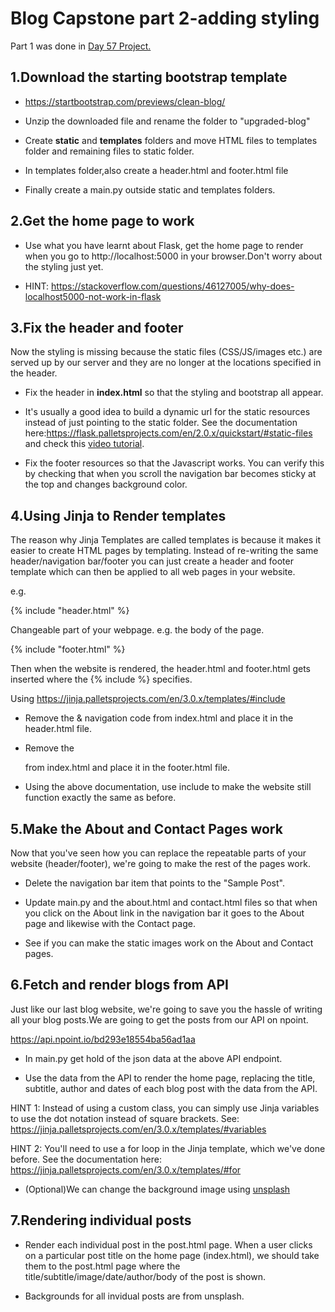 # Blog Capstone part 2-adding styling

Part 1 was done in [Day 57 Project.](https://github.com/priyanka-111-droid/100daysofcode/tree/main/Day057/Project/blog-templating/blog-templating-start)

## 1.Download the starting bootstrap template

* https://startbootstrap.com/previews/clean-blog/

* Unzip the downloaded file and rename the folder to "upgraded-blog"

* Create **static** and **templates** folders and move HTML files to templates folder and remaining files to static folder.

* In templates folder,also create a header.html and footer.html file 

* Finally create a main.py outside static and templates folders.

## 2.Get the home page to work

* Use what you have learnt about Flask, get the home page to render when you go to http://localhost:5000 in your browser.Don't worry about the styling just yet.

* HINT: https://stackoverflow.com/questions/46127005/why-does-localhost5000-not-work-in-flask

## 3.Fix the header and footer

Now the styling is missing because the static files (CSS/JS/images etc.) are served up by our server and they are no longer at the locations specified in the header.

* Fix the header in **index.html** so that the styling and bootstrap all appear. 

* It's usually a good idea to build a dynamic url for the static resources instead of just pointing to the static folder. See the documentation here:https://flask.palletsprojects.com/en/2.0.x/quickstart/#static-files and check this [video tutorial](https://www.youtube.com/watch?v=O5m6lNy3w-g).

* Fix the footer resources so that the Javascript works. You can verify this by checking that when you scroll the navigation bar becomes sticky at the top and changes background color.

## 4.Using Jinja to Render templates

The reason why Jinja Templates are called templates is because it makes it easier to create HTML pages by templating. Instead of re-writing the same header/navigation bar/footer you can just create a header and footer template which can then be applied to all web pages in your website.

e.g.

{% include "header.html" %}

Changeable part of your webpage. e.g. the body of the page.

{% include "footer.html" %}

Then when the website is rendered, the header.html and footer.html gets inserted where the {% include %} specifies.

Using https://jinja.palletsprojects.com/en/3.0.x/templates/#include

* Remove the <head> & navigation code from index.html and place it in the header.html file.

* Remove the <footer> from index.html and place it in the footer.html file.

* Using the above documentation, use include to make the website still function exactly the same as before.

## 5.Make the About and Contact Pages work

Now that you've seen how you can replace the repeatable parts of your website (header/footer), we're going to make the rest of the pages work.

* Delete the navigation bar item that points to the "Sample Post".

* Update main.py and the about.html and contact.html files so that when you click on the About link in the navigation bar it goes to the About page and likewise with the Contact page. 

* See if you can make the static images work on the About and Contact pages.

## 6.Fetch and render blogs from API

Just like our last blog website, we're going to save you the hassle of writing all your blog posts.We are going to get the posts from our API on npoint.

https://api.npoint.io/bd293e18554ba56ad1aa


* In main.py get hold of the json data at the above API endpoint.

* Use the data from the API to render the home page, replacing the title, subtitle, author and dates of each blog post with the data from the API.

HINT 1: Instead of using a custom class, you can simply use Jinja variables to use the dot notation instead of square brackets. See: https://jinja.palletsprojects.com/en/3.0.x/templates/#variables

HINT 2: You'll need to use a for loop in the Jinja template, which we've done before. See the documentation here: https://jinja.palletsprojects.com/en/3.0.x/templates/#for

* (Optional)We can change the background image using [unsplash](https://unsplash.com/)

## 7.Rendering individual posts

* Render each individual post in the post.html page. When a user clicks on a particular post title on the home page (index.html), we should take them to the post.html page where the title/subtitle/image/date/author/body of the post is shown.

* Backgrounds for all invidual posts are from unsplash.













